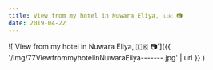 ```yaml
---
title: View from my hotel in Nuwara Eliya, 🇱🇰 📷
date: 2019-04-22
---
```


!['View from my hotel in Nuwara Eliya, 🇱🇰 📷']({{ '/img/77ViewfrommyhotelinNuwaraEliya-------.jpg' | url }} )